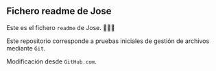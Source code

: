 ## Fichero readme de Jose
Este es el fichero `readme` de Jose. 🙋🏻‍♂️

Este repositorio corresponde a pruebas iniciales de gestión de archivos mediante `Git`.

Modificación desde `GitHub.com`.

